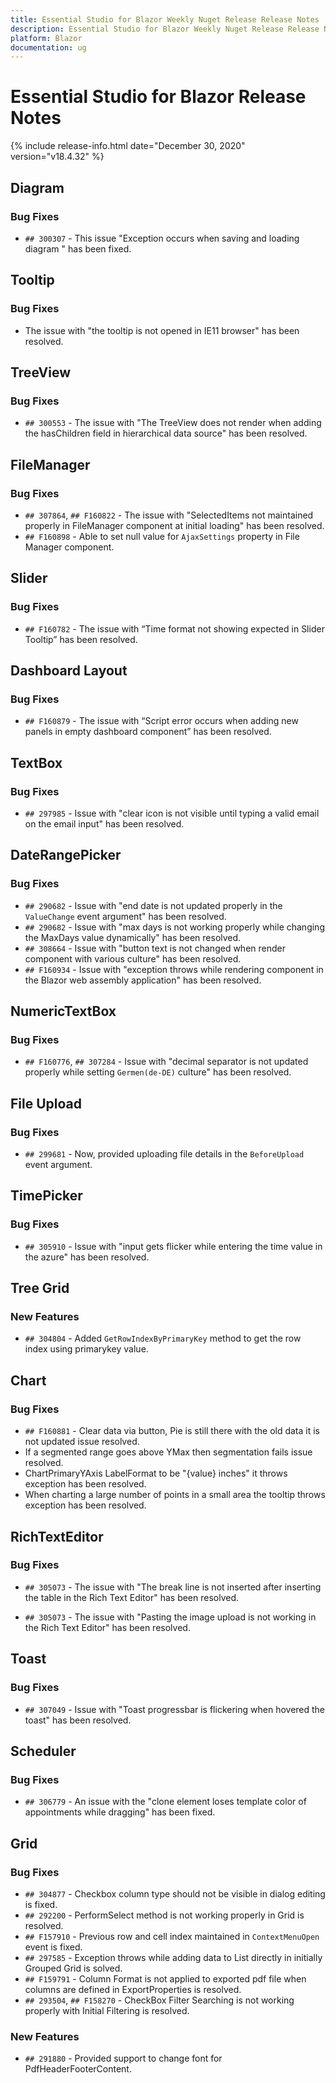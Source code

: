 ```yaml
---
title: Essential Studio for Blazor Weekly Nuget Release Release Notes  
description: Essential Studio for Blazor Weekly Nuget Release Release Notes  
platform: Blazor
documentation: ug
---
```


# Essential Studio for Blazor  Release Notes  

{% include release-info.html date="December 30, 2020"  version="v18.4.32" %} 



##  Diagram

###    Bug Fixes

- `## 300307` - This issue "Exception occurs when saving and loading diagram " has been fixed.

##  Tooltip

###    Bug Fixes

- The issue with "the tooltip is not opened in IE11 browser" has been resolved.

##  TreeView

###    Bug Fixes

- `## 300553` - The issue with "The TreeView does not render when adding the hasChildren field in hierarchical data source" has been resolved.

##  FileManager

###    Bug Fixes

- `## 307864`, `## F160822` - The issue with "SelectedItems not maintained properly in FileManager component at initial loading" has been resolved.
- `## F160898` - Able to set null value for `AjaxSettings` property in File Manager component.

##  Slider

###    Bug Fixes

- `## F160782` - The issue with “Time format not showing expected in Slider Tooltip” has been resolved.

##  Dashboard Layout

###    Bug Fixes

- `## F160879` - The issue with “Script error occurs when adding new panels in empty dashboard component” has been resolved.

##  TextBox

###    Bug Fixes

- `## 297985` - Issue with "clear icon is not visible until typing a valid email on the email input" has been resolved.

##  DateRangePicker

###    Bug Fixes

- `## 290682` - Issue with "end date is not updated properly in the `ValueChange` event argument" has been resolved.
- `## 290682` - Issue with "max days is not working properly while changing the MaxDays value dynamically" has been resolved.
- `## 308664` - Issue with "button text is not changed when render component with various culture" has been resolved.
- `## F160934` - Issue with "exception throws while rendering component in the Blazor web assembly application" has been resolved.

##  NumericTextBox

###    Bug Fixes

- `## F160776`, `## 307284` - Issue with "decimal separator is not updated properly while setting `Germen(de-DE)` culture" has been resolved.

##  File Upload

###    Bug Fixes

- `## 299681` - Now, provided uploading file details in the `BeforeUpload` event argument.

##  TimePicker

###    Bug Fixes

- `## 305910` - Issue with "input gets flicker while entering the time value in the azure" has been resolved.

##  Tree Grid

###    New Features

- `## 304804` - Added `GetRowIndexByPrimaryKey` method to get the row index using primarykey value.

##  Chart

###    Bug Fixes

- `## F160881` - Clear data via button, Pie is still there with the old data it is not updated issue resolved.
- If a segmented range goes above YMax then segmentation fails issue resolved.
- ChartPrimaryYAxis LabelFormat to be "{value} inches" it throws exception has been resolved.
- When charting a large number of points in a small area the tooltip throws exception has been resolved.

##  RichTextEditor

###    Bug Fixes

- `## 305073` - The issue with "The break line is not inserted after inserting the table in the Rich Text Editor" has been resolved.

- `## 305073` - The issue with "Pasting the image upload is not working in the Rich Text Editor" has been resolved.

##  Toast

###    Bug Fixes

- `## 307049` - Issue with "Toast progressbar is flickering when hovered the toast" has been resolved.

##  Scheduler

###    Bug Fixes

- `## 306779` - An issue with the "clone element loses template color of appointments while dragging" has been fixed.

##  Grid

###    Bug Fixes

- `## 304877` - Checkbox column type should not be visible in dialog editing is fixed.
- `## 292200` - PerformSelect method is not working properly in Grid is resolved.
- `## F157910` - Previous row and cell index maintained in `ContextMenuOpen` event is fixed.
- `## 297585` - Exception throws while adding data to List directly in initially Grouped Grid is solved.
- `## F159791` - Column Format is not applied to exported pdf file when columns are defined in ExportProperties is resolved.
- `## 293504`, `## F158270` - CheckBox Filter Searching is not working properly with Initial Filtering is resolved.

###    New Features

- `## 291880` - Provided support to change font for PdfHeaderFooterContent.
